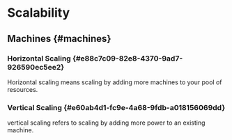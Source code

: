 # Scalability


## Machines {#machines}


### Horizontal Scaling {#e88c7c09-82e8-4370-9ad7-926590ec5ee2}

Horizontal scaling means scaling by adding more machines to your pool of resources.


### Vertical Scaling {#e60ab4d1-fc9e-4a68-9fdb-a018156069dd}

vertical scaling refers to scaling by adding more power to an existing machine.
